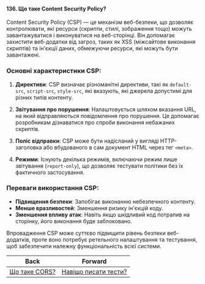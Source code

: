 #### 136. Що таке Content Security Policy?

Content Security Policy (CSP) — це механізм веб-безпеки, що дозволяє контролювати, які ресурси (скрипти, стилі, зображення тощо) можуть завантажуватися і виконуватися на веб-сторінці. Він допомагає захистити веб-додатки від загроз, таких як XSS (міжсайтове виконання скриптів) та ін'єкції даних, обмежуючи ресурси, які можуть бути завантажені.

### Основні характеристики CSP:

1. **Директиви**: CSP визначає різноманітні директиви, такі як `default-src`, `script-src`, `style-src`, які вказують, які джерела допустимі для різних типів контенту.

2. **Звітування про порушення**: Налаштовується шляхом вказання URL, на який відправляються повідомлення про порушення. Це допомагає розробникам дізнаватися про спроби виконання небажаних скриптів.

3. **Поліс відправки**: CSP може бути надісланий у вигляді HTTP-заголовка або вбудованого в сам документ HTML через тег `<meta>`.

4. **Режими**: Існують декілька режимів, включаючи режим лише звітування (`report-only`), що дозволяє тестувати політики без їх фактичного застосування.

### Переваги використання CSP:

- **Підвищення безпеки**: Запобігає виконанню небезпечного контенту.
- **Менше вразливостей**: Зменшення ризику ін'єкцій коду.
- **Зменшення впливу атак**: Навіть якщо шкідливий код потрапив на сторінку, його виконання буде заблоковано.

Впровадження CSP може суттєво підвищити рівень безпеки веб-додатків, проте воно потребує ретельного налаштування та тестування, щоб забезпечити належну функціональність всієї системи.

| Back | Forward |
|---|---|
| [Що таке CORS?](/ua/middle/security/what-is-cors.md)  | [Навіщо писати тести?](/ua/middle/testing/why-write-tests.md) |